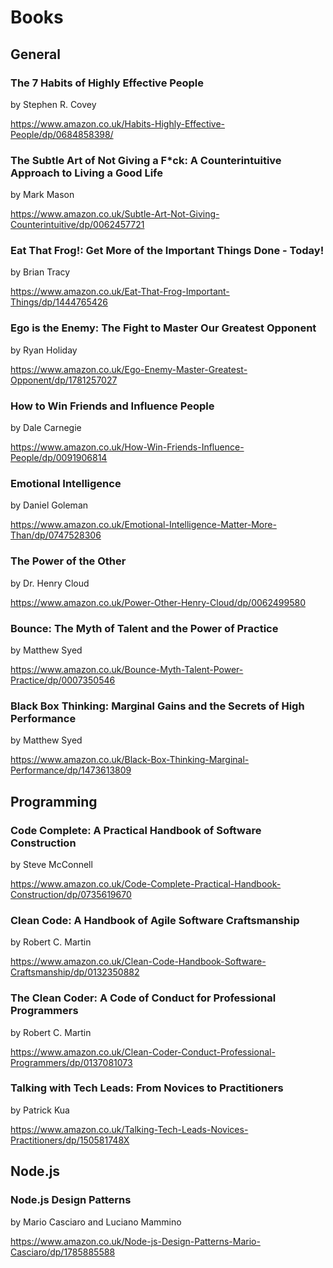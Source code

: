 # Books

## General

### The 7 Habits of Highly Effective People
by Stephen R. Covey

https://www.amazon.co.uk/Habits-Highly-Effective-People/dp/0684858398/

### The Subtle Art of Not Giving a F*ck: A Counterintuitive Approach to Living a Good Life
by Mark Mason

https://www.amazon.co.uk/Subtle-Art-Not-Giving-Counterintuitive/dp/0062457721

### Eat That Frog!: Get More of the Important Things Done - Today!
by Brian Tracy

https://www.amazon.co.uk/Eat-That-Frog-Important-Things/dp/1444765426

### Ego is the Enemy: The Fight to Master Our Greatest Opponent
by Ryan Holiday

https://www.amazon.co.uk/Ego-Enemy-Master-Greatest-Opponent/dp/1781257027

### How to Win Friends and Influence People
by Dale Carnegie

https://www.amazon.co.uk/How-Win-Friends-Influence-People/dp/0091906814

### Emotional Intelligence
by Daniel Goleman

https://www.amazon.co.uk/Emotional-Intelligence-Matter-More-Than/dp/0747528306

### The Power of the Other
by Dr. Henry Cloud

https://www.amazon.co.uk/Power-Other-Henry-Cloud/dp/0062499580

### Bounce: The Myth of Talent and the Power of Practice
by Matthew Syed

https://www.amazon.co.uk/Bounce-Myth-Talent-Power-Practice/dp/0007350546

### Black Box Thinking: Marginal Gains and the Secrets of High Performance
by Matthew Syed

https://www.amazon.co.uk/Black-Box-Thinking-Marginal-Performance/dp/1473613809

## Programming

### Code Complete: A Practical Handbook of Software Construction
by Steve McConnell

https://www.amazon.co.uk/Code-Complete-Practical-Handbook-Construction/dp/0735619670

### Clean Code: A Handbook of Agile Software Craftsmanship
by Robert C. Martin

https://www.amazon.co.uk/Clean-Code-Handbook-Software-Craftsmanship/dp/0132350882

### The Clean Coder: A Code of Conduct for Professional Programmers
by Robert C. Martin

https://www.amazon.co.uk/Clean-Coder-Conduct-Professional-Programmers/dp/0137081073

### Talking with Tech Leads: From Novices to Practitioners
by Patrick Kua

https://www.amazon.co.uk/Talking-Tech-Leads-Novices-Practitioners/dp/150581748X

## Node.js

### Node.js Design Patterns
by Mario Casciaro and Luciano Mammino 

https://www.amazon.co.uk/Node-js-Design-Patterns-Mario-Casciaro/dp/1785885588


